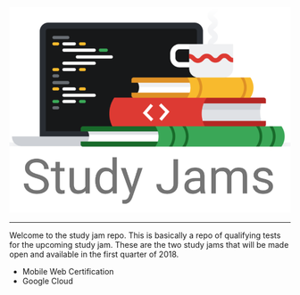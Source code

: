 
![study jam logo](/studyjam.png)

---

Welcome to the study jam repo.
This is basically a repo of qualifying tests for the upcoming study jam. These are the two study jams that will be made open and available  in the first quarter of 2018.

 - Mobile Web Certification
 - Google Cloud

 
